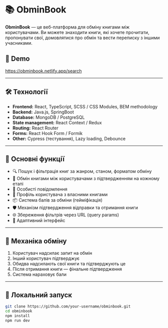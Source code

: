 # 📚 ObminBook

**ObminBook** — це веб-платформа для обміну книгами між користувачами. Ви можете знаходити книги, які хочете прочитати, пропонувати свої, домовлятися про обмін та вести переписку з іншими учасниками.

## 🔗 Demo

https://obminbook.netlify.app/search

---

## 🛠 Технології

- **Frontend:** React, TypeScript, SCSS / CSS Modules, BEM methodology
- **Backend:** Java.js, SpringBoot
- **Database:** MongoDB / PostgreSQL
- **State management:** React Context / Redux
- **Routing:** React Router
- **Forms:** React Hook Form / Formik
- **Other:** Cypress (тестування), Lazy loading, Debounce

---

## 🚀 Основні функції

- 🔍 Пошук і фільтрація книг за жанром, станом, форматом обміну
- 🔄 Обмін книгами між користувачами з підтвердженням на кожному етапі
- 💬 Особисті повідомлення
- 👤 Профіль користувача з власними книгами
- 📦 Система балів за обміни (гейміфікація)
- 🛡 Механізм підтвердження відправки та отримання книги
- 🌐 Збереження фільтрів через URL (query params)
- 📱 Адаптивний інтерфейс

---

## 🧠 Механіка обміну

1. Користувач надсилає запит на обмін
2. Інший користувач підтверджує
3. Обидва надсилають свої книги та підтверджують це
4. Після отримання книги — фінальне підтвердження
5. Система нараховує бали

---

## 🔧 Локальний запуск

```bash
git clone https://github.com/your-username/obminbook.git
cd obminbook
npm install
npm run dev
